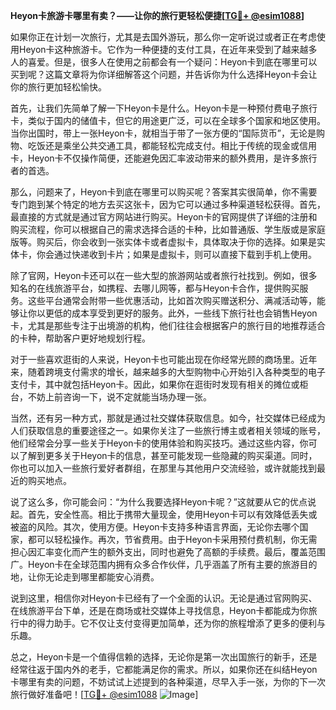 **Heyon卡旅游卡哪里有卖？——让你的旅行更轻松便捷[[TG💪+ @esim1088](https://t.me/s/esim1088)]**

如果你正在计划一次旅行，尤其是去国外游玩，那么你一定听说过或者正在考虑使用Heyon卡这种旅游卡。它作为一种便捷的支付工具，在近年来受到了越来越多人的喜爱。但是，很多人在使用之前都会有一个疑问：Heyon卡到底在哪里可以买到呢？这篇文章将为你详细解答这个问题，并告诉你为什么选择Heyon卡会让你的旅行更加轻松愉快。

首先，让我们先简单了解一下Heyon卡是什么。Heyon卡是一种预付费电子旅行卡，类似于国内的储值卡，但它的用途更广泛，可以在全球多个国家和地区使用。当你出国时，带上一张Heyon卡，就相当于带了一张方便的“国际货币”，无论是购物、吃饭还是乘坐公共交通工具，都能轻松完成支付。相比于传统的现金或信用卡，Heyon卡不仅操作简便，还能避免因汇率波动带来的额外费用，是许多旅行者的首选。

那么，问题来了，Heyon卡到底在哪里可以购买呢？答案其实很简单，你不需要专门跑到某个特定的地方去买这张卡，因为它可以通过多种渠道轻松获得。首先，最直接的方式就是通过官方网站进行购买。Heyon卡的官网提供了详细的注册和购买流程，你可以根据自己的需求选择合适的卡种，比如普通版、学生版或是家庭版等。购买后，你会收到一张实体卡或者虚拟卡，具体取决于你的选择。如果是实体卡，你会通过快递收到卡片；如果是虚拟卡，则可以直接下载到手机上使用。

除了官网，Heyon卡还可以在一些大型的旅游网站或者旅行社找到。例如，很多知名的在线旅游平台，如携程、去哪儿网等，都与Heyon卡合作，提供购买服务。这些平台通常会附带一些优惠活动，比如首次购买赠送积分、满减活动等，能够让你以更低的成本享受到更好的服务。此外，一些线下旅行社也会销售Heyon卡，尤其是那些专注于出境游的机构，他们往往会根据客户的旅行目的地推荐适合的卡种，帮助客户更好地规划行程。

对于一些喜欢逛街的人来说，Heyon卡也可能出现在你经常光顾的商场里。近年来，随着跨境支付需求的增长，越来越多的大型购物中心开始引入各种类型的电子支付卡，其中就包括Heyon卡。因此，如果你在逛街时发现有相关的摊位或柜台，不妨上前咨询一下，说不定就能当场办理一张。

当然，还有另一种方式，那就是通过社交媒体获取信息。如今，社交媒体已经成为人们获取信息的重要途径之一。如果你关注了一些旅行博主或者相关领域的账号，他们经常会分享一些关于Heyon卡的使用体验和购买技巧。通过这些内容，你可以了解到更多关于Heyon卡的信息，甚至可能发现一些隐藏的购买渠道。同时，你也可以加入一些旅行爱好者群组，在那里与其他用户交流经验，或许就能找到最近的购买地点。

说了这么多，你可能会问：“为什么我要选择Heyon卡呢？”这就要从它的优点说起。首先，安全性高。相比于携带大量现金，使用Heyon卡可以有效降低丢失或被盗的风险。其次，使用方便。Heyon卡支持多种语言界面，无论你去哪个国家，都可以轻松操作。再次，节省费用。由于Heyon卡采用预付费机制，你无需担心因汇率变化而产生的额外支出，同时也避免了高额的手续费。最后，覆盖范围广。Heyon卡在全球范围内拥有众多合作伙伴，几乎涵盖了所有主要的旅游目的地，让你无论走到哪里都能安心消费。

说到这里，相信你对Heyon卡已经有了一个全面的认识。无论是通过官网购买、在线旅游平台下单，还是在商场或社交媒体上寻找信息，Heyon卡都能成为你旅行中的得力助手。它不仅让支付变得更加简单，还为你的旅程增添了更多的便利与乐趣。

总之，Heyon卡是一个值得信赖的选择，无论你是第一次出国旅行的新手，还是经常往返于国内外的老手，它都能满足你的需求。所以，如果你还在纠结Heyon卡哪里有卖的问题，不妨试试上述提到的各种渠道，尽早入手一张，为你的下一次旅行做好准备吧！[[TG💪+ @esim1088](https://t.me/s/esim1088) ![Image](https://i.postimg.cc/4NQfJmqS/Snipaste-2025-05-13-00-14-12.png)]